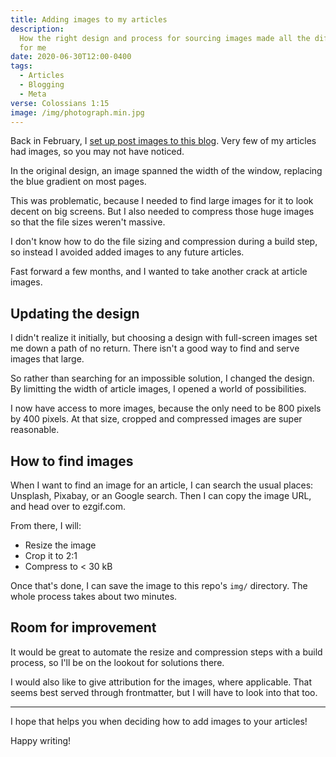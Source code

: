 ```yaml
---
title: Adding images to my articles
description:
  How the right design and process for sourcing images made all the difference
  for me
date: 2020-06-30T12:00-0400
tags:
  - Articles
  - Blogging
  - Meta
verse: Colossians 1:15
image: /img/photograph.min.jpg
---
```


Back in February, I
[set up post images to this blog](https://github.com/SeanMcP/seanmcp.com/commit/b33b30ea11a8fbcf4e4f1753df5ce325ee39917d).
Very few of my articles had images, so you may not have noticed.

In the original design, an image spanned the width of the window, replacing the
blue gradient on most pages.

This was problematic, because I needed to find large images for it to look
decent on big screens. But I also needed to compress those huge images so that
the file sizes weren't massive.

I don't know how to do the file sizing and compression during a build step, so
instead I avoided added images to any future articles.

Fast forward a few months, and I wanted to take another crack at article images.

## Updating the design

I didn't realize it initially, but choosing a design with full-screen images set
me down a path of no return. There isn't a good way to find and serve images
that large.

So rather than searching for an impossible solution, I changed the design. By
limitting the width of article images, I opened a world of possibilities.

I now have access to more images, because the only need to be 800 pixels by 400
pixels. At that size, cropped and compressed images are super reasonable.

## How to find images

When I want to find an image for an article, I can search the usual places:
Unsplash, Pixabay, or an Google search. Then I can copy the image URL, and head
over to ezgif.com.

From there, I will:

- Resize the image
- Crop it to 2:1
- Compress to < 30 kB

Once that's done, I can save the image to this repo's `img/` directory. The
whole process takes about two minutes.

## Room for improvement

It would be great to automate the resize and compression steps with a build
process, so I'll be on the lookout for solutions there.

I would also like to give attribution for the images, where applicable. That
seems best served through frontmatter, but I will have to look into that too.

---

I hope that helps you when deciding how to add images to your articles!

Happy writing!
